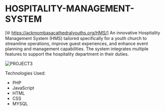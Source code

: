 # HOSPITALITY-MANAGEMENT-SYSTEM
[🌐 https://ackmombasacathedralyouths.org/HMS/]
An innovative Hospitality Management System (HMS) tailored specifically for a youth church to streamline operations, improve guest experiences, and enhance event planning and management capabilities. The system integrates multiple features to support the hospitality department in their duties.

 ![PROJECT3](https://github.com/user-attachments/assets/8647b443-f324-40b8-b725-a3e4d90d1986)

 
Technologies Used:
- PHP
- JavaScript
- HTML
- CSS
- MYSQL
